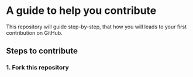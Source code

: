 # A guide to help you contribute
This repository will guide step-by-step, that how you will leads to your first contribution on GitHub. 

## Steps to contribute

### 1. Fork this repository
